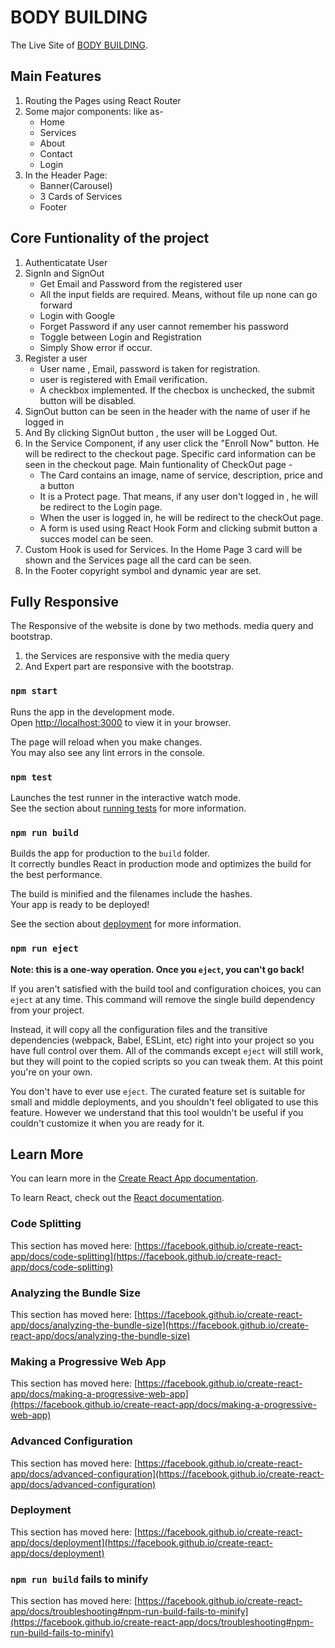 # BODY BUILDING

The Live Site of [BODY BUILDING](https://github.com/facebook/create-react-app).

## Main Features

1. Routing the Pages using React Router
2. Some major components: like as-
   - Home
   - Services
   - About
   - Contact
   - Login
3. In the Header Page:
   - Banner(Carousel)
   - 3 Cards of Services
   - Footer 
## Core Funtionality of the project

1. Authenticatate User
2. SignIn and SignOut
   - Get Email and Password from the registered user
   - All the input fields are required. Means, without file up none can go forward
   - Login with Google
   - Forget Password if any user cannot remember his password
   - Toggle between Login and Registration
   - Simply Show error if occur.
3. Register a user
   - User name , Email, password is taken for registration.
   - user is registered with Email verification.
   - A checkbox implemented. If the checbox is unchecked, the submit button will be disabled.
4. SignOut button can be seen in the header with the name of user if he logged in
5. And By clicking SignOut button , the user will be Logged Out.
6. In the Service Component, if any user click the "Enroll Now" button. He will be redirect to the checkout page. Specific card information can be seen in the checkout page. Main funtionality of CheckOut page -
   - The Card contains an image, name of service, description, price and a button
   - It is a Protect page. That means, if any user don't logged in , he will be redirect to the Login page.
   - When the user is logged in, he will be redirect to the checkOut page.
   - A form is used using React Hook Form and clicking submit button a succes model can be seen.
7. Custom Hook is used for Services. In the Home Page 3 card will be shown and the Services page all the card can be seen.
8. In the Footer copyright symbol and dynamic year are set. 

## Fully Responsive

The Responsive of the website is done by two methods. media query and bootstrap.
1. the Services are responsive with the media query
2. And Expert part are responsive with the bootstrap.

### `npm start`

Runs the app in the development mode.\
Open [http://localhost:3000](http://localhost:3000) to view it in your browser.

The page will reload when you make changes.\
You may also see any lint errors in the console.

### `npm test`

Launches the test runner in the interactive watch mode.\
See the section about [running tests](https://facebook.github.io/create-react-app/docs/running-tests) for more information.

### `npm run build`

Builds the app for production to the `build` folder.\
It correctly bundles React in production mode and optimizes the build for the best performance.

The build is minified and the filenames include the hashes.\
Your app is ready to be deployed!

See the section about [deployment](https://facebook.github.io/create-react-app/docs/deployment) for more information.

### `npm run eject`

**Note: this is a one-way operation. Once you `eject`, you can't go back!**

If you aren't satisfied with the build tool and configuration choices, you can `eject` at any time. This command will remove the single build dependency from your project.

Instead, it will copy all the configuration files and the transitive dependencies (webpack, Babel, ESLint, etc) right into your project so you have full control over them. All of the commands except `eject` will still work, but they will point to the copied scripts so you can tweak them. At this point you're on your own.

You don't have to ever use `eject`. The curated feature set is suitable for small and middle deployments, and you shouldn't feel obligated to use this feature. However we understand that this tool wouldn't be useful if you couldn't customize it when you are ready for it.

## Learn More

You can learn more in the [Create React App documentation](https://facebook.github.io/create-react-app/docs/getting-started).

To learn React, check out the [React documentation](https://reactjs.org/).

### Code Splitting

This section has moved here: [https://facebook.github.io/create-react-app/docs/code-splitting](https://facebook.github.io/create-react-app/docs/code-splitting)

### Analyzing the Bundle Size

This section has moved here: [https://facebook.github.io/create-react-app/docs/analyzing-the-bundle-size](https://facebook.github.io/create-react-app/docs/analyzing-the-bundle-size)

### Making a Progressive Web App

This section has moved here: [https://facebook.github.io/create-react-app/docs/making-a-progressive-web-app](https://facebook.github.io/create-react-app/docs/making-a-progressive-web-app)

### Advanced Configuration

This section has moved here: [https://facebook.github.io/create-react-app/docs/advanced-configuration](https://facebook.github.io/create-react-app/docs/advanced-configuration)

### Deployment

This section has moved here: [https://facebook.github.io/create-react-app/docs/deployment](https://facebook.github.io/create-react-app/docs/deployment)

### `npm run build` fails to minify

This section has moved here: [https://facebook.github.io/create-react-app/docs/troubleshooting#npm-run-build-fails-to-minify](https://facebook.github.io/create-react-app/docs/troubleshooting#npm-run-build-fails-to-minify)
